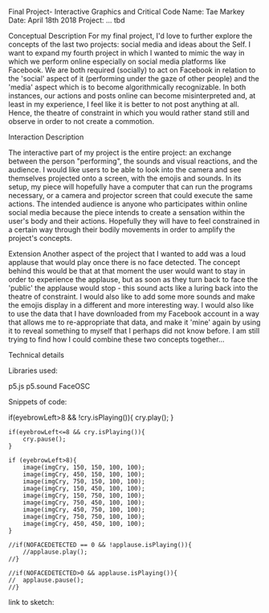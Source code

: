 Final Project- Interactive Graphics and Critical Code
Name: Tae Markey 
Date: April 18th 2018 
Project: ... tbd

Conceptual Description
For my final project, I'd love to further explore the concepts of the last two projects: social media and ideas about the Self. I want to expand my fourth project in which I wanted to mimic the way in which we perform online especially on social media platforms like Facebook. We are both required (socially) to act on Facebook in relation to the 'social' aspect of it (performing under the gaze of other people) and the 'media' aspect which is to become algorithmically recognizable. In both instances, our actions and posts online can become misinterpreted and, at least in my experience, I feel like it is better to not post anything at all. Hence, the theatre of constraint in which you would rather stand still and observe in order to not create a commotion. 

Interaction Description

The interactive part of my project is the entire project: an exchange between the person "performing", the sounds and visual reactions, and the audience. I would like users to be able to look into the camera and see themselves projected onto a screen, with the emojis and sounds. In its setup, my piece will hopefully have a computer that can run the programs necessary, or a camera and projector screen that could execute the same actions. The intended audience is anyone who participates within online social media because the piece intends to create a sensation within the user's body and their actions. Hopefully they will have to feel constrained in a certain way through their bodily movements in order to amplify the project's concepts. 

Extension
Another aspect of the project that I wanted to add was a loud applause that would play once there is no face detected. The concept behind this would be that at that moment the user would want to stay in order to experience the applause, but as soon as they turn back to face the 'public' the applause would stop - this sound acts like a luring back into the theatre of constraint. I would also like to add some more sounds and make the emojis display in a different and more interesting way. I would also like to use the data that I have downloaded from my Facebook account in a way that allows me to re-appropriate that data, and make it 'mine' again by using it to reveal something to myself that I perhaps did not know before. I am still trying to find how I could combine these two concepts together…

Technical details

Libraries used: 

p5.js
p5.sound 
FaceOSC

Snippets of code:

if(eyebrowLeft>8 && !cry.isPlaying()){
		cry.play();	
	}

	if(eyebrowLeft<=8 && cry.isPlaying()){
		cry.pause();
	}

	if (eyebrowLeft>8){
		image(imgCry, 150, 150, 100, 100);
		image(imgCry, 450, 150, 100, 100);	
		image(imgCry, 750, 150, 100, 100);	
		image(imgCry, 150, 450, 100, 100);	
		image(imgCry, 150, 750, 100, 100);	
		image(imgCry, 750, 450, 100, 100);
		image(imgCry, 450, 750, 100, 100);	
		image(imgCry, 750, 750, 100, 100);	
		image(imgCry, 450, 450, 100, 100);
	}

	//if(NOFACEDETECTED == 0 && !applause.isPlaying()){
		//applause.play();
	//}

	//if(NOFACEDETECTED>0 && applause.isPlaying()){
	//	applause.pause();
	//}

link to sketch: 